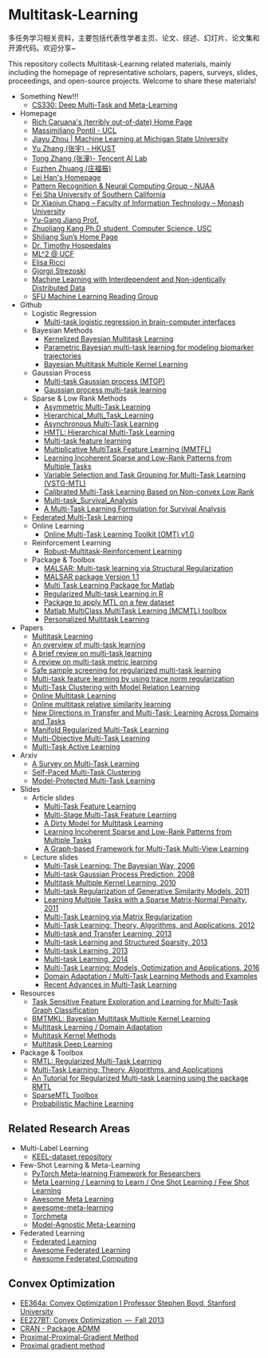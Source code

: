 # Multitask-Learning
   多任务学习相关资料，主要包括代表性学者主页、论文、综述、幻灯片、论文集和开源代码。欢迎分享~ 
   
   This repository collects Multitask-Learning related materials, mainly including the homepage of representative scholars, papers, surveys, slides, proceedings, and open-source projects. Welcome to share these materials!
* Something New!!!
    * [CS330: Deep Multi-Task and Meta-Learning](http://cs330.stanford.edu/)
* Homepage
    * [Rich Caruana's (terribly out-of-date) Home Page](http://www.cs.cmu.edu/~caruana/)
    * [Massimiliano Pontil - UCL](http://www0.cs.ucl.ac.uk/staff/M.Pontil/)
    * [Jiayu Zhou | Machine Learning at Michigan State University](http://jiayuzhou.github.io/)
    * [Yu Zhang (张宇) - HKUST](https://www.cse.ust.hk/~yuzhangcse/)
    * [Tong Zhang (张潼)- Tencent AI Lab](http://tongzhang-ml.org/publication.html)
    * [Fuzhen Zhuang (庄福振)](http://www.intsci.ac.cn/users/zhuangfuzhen/#Resources)
    * [Lei Han's Homepage](http://sysbio.cvm.msstate.edu/~leihan/)
    * [Pattern Recognition & Neural Computing Group - NUAA](http://parnec.nuaa.edu.cn/)
    * [Fei Sha University of Southern California](http://www-bcf.usc.edu/~feisha/index.html)
    * [Dr Xiaojun Chang – Faculty of Information Technology – Monash University](http://www.cs.cmu.edu/~uqxchan1/index.html)
    * [Yu-Gang Jiang Prof.](http://www.yugangjiang.info/)
    * [Zhuoliang Kang Ph.D student, Computer Science, USC](http://zhuoliang.me/research.html)
    * [Shiliang Sun’s Home Page](http://www.cs.ecnu.edu.cn/~slsun/)
    * [Dr. Timothy Hospedales](http://www.eecs.qmul.ac.uk/~tmh/index.html#home)
    * [ML^2 @ UCF](http://ml.cecs.ucf.edu/node/52)
    * [Elisa Ricci](https://sites.google.com/site/elisaricciunipg/home)
    * [Gjorgji Strezoski](https://staff.fnwi.uva.nl/g.strezoski/)
    * [Machine Learning with Interdependent and Non-identically Distributed Data](https://www.dagstuhl.de/en/program/calendar/semhp/?semnr=15152)
    * [SFU Machine Learning Reading Group](https://www.cs.ubc.ca/~schmidtm/MLRG/)
* Github
    * Logistic Regression
        * [Multi-task logistic regression in brain-computer interfaces](https://github.com/vinay-jayaram/MTlearning)
    * Bayesian Methods
        * [Kernelized Bayesian Multitask Learning](https://github.com/mehmetgonen/kbmtl)
        * [Parametric Bayesian multi-task learning for modeling biomarker trajectories](https://github.com/LeonAksman/bayes-mtl-traj)
        * [Bayesian Multitask Multiple Kernel Learning](https://github.com/mehmetgonen/bmtmkl)
    * Gaussian Process
        * [Multi-task Gaussian process (MTGP)](https://github.com/ebonilla/mtgp)
        * [Gaussian process multi-task learning](https://github.com/amarquand/gpmtl)
    * Sparse & Low Rank Methods
        * [Asymmetric Multi-Task Learning](https://github.com/BlasterL/AMTL)
        * [Hierarchical_Multi_Task_Learning](https://github.com/digbose92/Hierarchical_Multi_Task_Learning)
        * [Asynchronous Multi-Task Learning](https://github.com/illidanlab/AMTL)
        * [HMTL: Hierarchical Multi-Task Learning](https://github.com/huggingface/hmtl)
        * [Multi-task feature learning](https://github.com/argyriou/multi_task_learning)
        * [Multiplicative MultiTask Feature Learning (MMTFL)](https://github.com/JunYongJeong/MMTFL)
        * [Learning Incoherent Sparse and Low-Rank Patterns from Multiple Tasks](https://github.com/AlamiMejjati/Mtl-Implem)
        * [Variable Selection and Task Grouping for Multi-Task Learning (VSTG-MTL)](https://github.com/JunYongJeong/VSTG-MTL)
        * [Calibrated Multi-Task Learning Based on Non-convex Low Rank](https://github.com/sudalvxin/Multi-task-Learning)
        * [Multi-task_Survival_Analysis](https://github.com/yanlirock/Multi-task_Survival_Analysis)
        * [A Multi-Task Learning Formulation for Survival Analysis](https://github.com/yanlirock/MTLSA)
    * [Federated Multi-Task Learning](https://github.com/gingsmith/fmtl)
    * Online Learning
        * [Online Multi-Task Learning Toolkit (OMT) v1.0](https://github.com/lancopku/Multi-Task-Learning)
    * Reinforcement Learning
        * [Robust-Multitask-Reinforcement Learning](https://github.com/Alfo5123/Robust-Multitask-RL)
    * Package & Toolbox
        * [MALSAR: Multi-task learning via Structural Regularization](http://jiayuzhou.github.io/MALSAR/)
        * [MALSAR package Version 1.1](https://github.com/xiayan/MTL)
        * [Multi Task Learning Package for Matlab](https://github.com/cciliber/matMTL)
        * [Regularized Multi-task Learning in R](https://github.com/transbioZI/RMTL)
        * [Package to apply MTL on a few dataset](https://github.com/chcorbi/MultiTaskLearning)
        * [Matlab MultiClass MultiTask Learning (MCMTL) toolbox](https://github.com/dsmbgu8/MCMTL)
        * [Personalized Multitask Learning](https://github.com/mitmedialab/PersonalizedMultitaskLearning)
* Papers
    * [Multitask Learning](https://link.springer.com/article/10.1023/A:1007379606734)
    * [An overview of multi-task learning](https://academic.oup.com/nsr/article/5/1/30/4101432)
    * [A brief review on multi-task learning](https://link.springer.com/article/10.1007%2Fs11042-018-6463-x)
    * [A review on multi-task metric learning](https://bdataanalytics.biomedcentral.com/articles/10.1186/s41044-018-0029-9)
    * [Safe sample screening for regularized multi-task learning](https://linkinghub.elsevier.com/retrieve/pii/S0950705120304469)
    * [Multi-task feature learning by using trace norm regularization](http://adsabs.harvard.edu/abs/2017OPhy...15...79J)
    * [Multi-Task Clustering with Model Relation Learning](https://doi.org/10.24963/ijcai.2018/435)
    * [Online Multitask Learning](https://www.microsoft.com/en-us/research/publication/online-multitask-learning/)
    * [Online multitask relative similarity learning](https://ink.library.smu.edu.sg/sis_research/3846/)
    * [New Directions in Transfer and Multi-Task: Learning Across Domains and Tasks](https://sites.google.com/site/learningacross/home/accepted-papers)
    * [Manifold Regularized Multi-Task Learning](https://doi.org/10.1007/978-3-642-34487-9_64)
    * [Multi-Objective Multi-Task Learning](./pdf/Multi-Objective%20Multi-Task%20Learning.pdf)
    * [Multi-Task Active Learning](./pdf/Multi-Task%20Active%20Learning.pdf)
* Arxiv
    * [A Survey on Multi-Task Learning](https://arxiv.org/abs/1707.08114)
    * [Self-Paced Multi-Task Clustering](https://arxiv.org/abs/1808.08068)
    * [Model-Protected Multi-Task Learning](https://arxiv.org/abs/1809.06546)
* Slides
    * Article slides
        * [Multi-Task Feature Learning](./pdf/oh06_argyriou_mtfl_01.pdf)
        * [Multi-Stage Multi-Task Feature Learning](./pdf/machine_zhang_learning_01.pdf)
        * [A Dirty Model for Multitask Learning](./pdf/nips2010_jalali_dmm_01.pdf)
        * [Learning Incoherent Sparse and Low-Rank Patterns from Multiple Tasks](./pdf/kdd2010_chen_lislrpmt_01.ppt)
        * [A Graph-based Framework for Multi-Task Multi-View Learning](./pdf/A%20Graph-based%20Framework%20for%20Multi-Task%20Multi-View%20Learning.pdf)
    * Lecture slides
        * [Multi-Task Learning: The Bayesian Way, 2006](./pdf/oh06_heskes_bw_01.pdf)
        * [Multi-task Gaussian Process Prediction, 2008](./pdf/bark08_williams_mtlwgp_01.pdf)
        * [Multitask Multiple Kernel Learning, 2010](./pdf/nipsworkshops2010_widmer_mmk_01.pdf)
        * [Multi-task Regularization of Generative Similarity Models, 2011](./pdf/simbad2011_cazzanti_generative_01.pdf)
        * [Learning Multiple Tasks with a Sparse Matrix-Normal Penalty, 2011](./pdf/Esther3.25.2011.pdf)
        * [Multi-Task Learning via Matrix Regularization](./pdf/lkasok08_argyriou_mtlvmr_01.pdf)
        * [Multi-Task Learning: Theory, Algorithms, and Applications, 2012](./pdf/Multi-Task%20Learning-Theory,%20Algorithms,%20and%20Applications.pdf)
        * [Multi-task and Transfer Learning, 2013](./pdf/Multi-task%20and%20Transfer%20Learning.pdf)
        * [Multi-task Learning and Structured Sparsity, 2013](./pdf/Multi-task%20Learning%20and%20Structured%20Sparsity.pdf)
        * [Multi-task Learning, 2013](./pdf/roks2013_pontil_learning_01.pdf)
        * [Multi-task Learning, 2014](./pdf/Multi-task%20Learning-1.pdf)
        * [Multi-Task Learning: Models, Optimization and Applications, 2016](./pdf/Multi-Task%20Learning-Models,%20Optimization%20and%20Applications.pdf)
        * [Domain Adaptation / Multi-Task Learning Methods and Examples](./pdf/Domain%20Adaptation%20–%20Algorithms,%20Variants%20and%20Extensions.pdf)
        * [Recent Advances in Multi-Task Learning](http://jiayuzhou.github.io/talks/advances_in_multitask_learning.pdf)
* Resources
    * [Task Sensitive Feature Exploration and Learning for Multi-Task Graph Classification](http://www.cse.fau.edu/~xqzhu/FelMuG/index.html)
    * [BMTMKL: Bayesian Multitask Multiple Kernel Learning](https://research.cs.aalto.fi/pml/software/bmtmkl/)
    * [Multitask Learning / Domain Adaptation](http://www.cs.cornell.edu/~kilian/research/multitasklearning/multitasklearning.html)
    * [Multitask Kernel Methods](./docs/mkl.md)
    * [Multitask Deep Learning](./docs/mdl.md)
* Package & Toolbox
    * [RMTL: Regularized Multi-Task Learning
](https://cran.r-project.org/web/packages/RMTL/index.html)
    * [Multi-Task Learning: Theory, Algorithms, and Applications](https://archive.siam.org/meetings/sdm12/multi.php)
    * [An Tutorial for Regularized Multi-task Learning using the package RMTL](https://cran.r-project.org/web/packages/RMTL/vignettes/rmtl.html)    
    * [SparseMTL Toolbox](http://asi.insa-rouen.fr/enseignants/~arakoto/code/SparseMTL.html#description)
    * [Probabilistic Machine Learning](https://research.cs.aalto.fi/pml/software.shtml)
## Related Research Areas
* Multi-Label Learning
   * [KEEL-dataset repository](https://sci2s.ugr.es/keel/multilabel.php#sub10)
* Few-Shot Learning & Meta-Learning
    * [PyTorch Meta-learning Framework for Researchers](https://github.com/learnables/learn2learn)
    * [Meta Learning / Learning to Learn / One Shot Learning / Few Shot Learning](https://github.com/floodsung/Meta-Learning-Papers)
    * [Awesome Meta Learning](https://github.com/sudharsan13296/Awesome-Meta-Learning)
    * [awesome-meta-learning](https://github.com/dragen1860/awesome-meta-learning)
    * [Torchmeta](https://github.com/tristandeleu/pytorch-meta)
    * [Model-Agnostic Meta-Learning](https://github.com/dragen1860/MAML-Pytorch)
* Federated Learning
    * [Federated Learning](https://github.com/ZeroWangZY/federated-learning)
    * [Awesome Federated Learning](https://github.com/poga/awesome-federated-learning)
    * [Awesome Federated Computing](https://github.com/tushar-semwal/awesome-federated-computing)
## Convex Optimization
* [EE364a: Convex Optimization I Professor Stephen Boyd, Stanford University](http://web.stanford.edu/class/ee364a/)
* [EE227BT: Convex Optimization  —  Fall 2013](https://people.eecs.berkeley.edu/~elghaoui/Teaching/EE227A/index.html)
* [CRAN - Package ADMM](http://cran.stat.ucla.edu/web/packages/ADMM/)
* [Proximal-Proximal-Gradient Method](https://www.math.ucla.edu/~wotaoyin/papers/prox_prox_grad.html)
* [Proximal gradient method](http://bicmr.pku.edu.cn/~wenzw/opt2015/lect-proxg.pdf)
